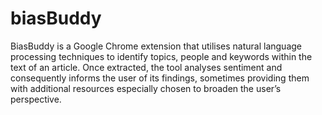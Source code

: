 # biasBuddy
BiasBuddy is a Google Chrome extension that utilises natural language processing techniques to identify topics, people and keywords within the text of an article. Once extracted, the tool analyses sentiment and consequently informs the user of its findings, sometimes providing them with additional resources especially chosen to broaden the user’s perspective.
